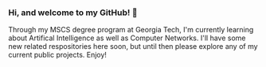 ### Hi, and welcome to my GitHub! :penguin:
Through my MSCS degree program at Georgia Tech, I'm currently learning about Artifical Intelligence as well as Computer Networks. I'll have some new related respositories here soon, but until then please explore any of my current public projects. Enjoy!

<!--
**sidsherrill1/sidsherrill1** is a ✨ _special_ ✨ repository because its `README.md` (this file) appears on your GitHub profile.

Here are some ideas to get you started:

- 🔭 I’m currently working on ...
- 🌱 I’m currently learning ...
- 👯 I’m looking to collaborate on ...
- 🤔 I’m looking for help with ...
- 💬 Ask me about ...
- 📫 How to reach me: ...
- 😄 Pronouns: ...
- ⚡ Fun fact: ...
-->
